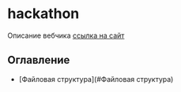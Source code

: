 # hackathon

Описание вебчика
[ссылка на сайт](https://google.com)

## Оглавление
* [Файловая структура](#Файловая структура)
